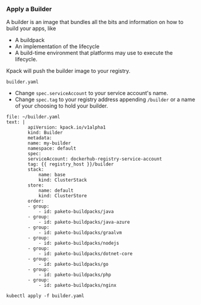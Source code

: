 
### Apply a Builder

A builder is an image that bundles all the bits and information on how to build your apps, like 
- A buildpack
- An implementation of the lifecycle
- A build-time environment that platforms may use to execute the lifecycle.

Kpack will push the builder image to your registry.

`builder.yaml`
- Change `spec.serviceAccount` to your service account's name.
- Change `spec.tag` to your registry address appending `/builder` or a name of your choosing to hold your builder.


```editor:append-lines-to-file
file: ~/builder.yaml
text: |
        apiVersion: kpack.io/v1alpha1
        kind: Builder
        metadata:
        name: my-builder
        namespace: default
        spec:
        serviceAccount: dockerhub-registry-service-account
        tag: {{ registry_host }}/builder
        stack:
            name: base
            kind: ClusterStack
        store:
            name: default
            kind: ClusterStore
        order:
        - group:
            - id: paketo-buildpacks/java
        - group:
            - id: paketo-buildpacks/java-azure
        - group:
            - id: paketo-buildpacks/graalvm
        - group:
            - id: paketo-buildpacks/nodejs
        - group:
            - id: paketo-buildpacks/dotnet-core
        - group:
            - id: paketo-buildpacks/go
        - group:
            - id: paketo-buildpacks/php
        - group:
            - id: paketo-buildpacks/nginx
```

```execute-1
kubectl apply -f builder.yaml 
```